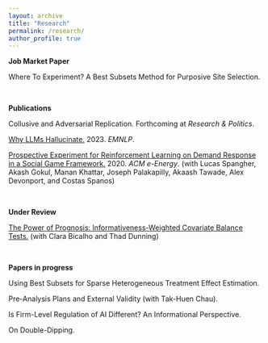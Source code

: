 ```yaml
---
layout: archive
title: "Research"
permalink: /research/
author_profile: true
---
```

**Job Market Paper**

Where To Experiment? A Best Subsets Method for Purposive Site Selection. 

<br>


**Publications**

Collusive and Adversarial Replication. Forthcoming at _Research & Politics_.

[Why LLMs Hallucinate.](https://aclanthology.org/2023.emnlp-main.192/) 2023. _EMNLP_.  

[Prospective Experiment for Reinforcement Learning on Demand Response in a Social Game Framework.](https://dl.acm.org/doi/abs/10.1145/3396851.3402365) 2020. _ACM e-Energy_.
(with Lucas Spangher, Akash Gokul, Manan Khattar, Joseph Palakapilly, Akaash Tawade, Alex Devonport, and Costas Spanos) 

<br>

**Under Review**


[The Power of Prognosis: Informativeness-Weighted Covariate Balance Tests.](https://arxiv.org/abs/2205.10478) (with Clara Bicalho and Thad Dunning)


<br>

**Papers in progress** 

Using Best Subsets for Sparse Heterogeneous Treatment Effect Estimation. 

Pre-Analysis Plans and External Validity (with Tak-Huen Chau).

Is Firm-Level Regulation of AI Different? An Informational Perspective.

On Double-Dipping. 












